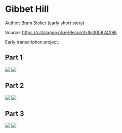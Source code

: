 Gibbet Hill
===========

Author: Bram Stoker (early short story)

Source: https://catalogue.nli.ie/Record/vtls000924296

Early transcription project.

## Part 1

![](scans/col-1-a.png)
![](scans/col-1-b.png)

## Part 2

![](scans/col-2-a.png)
![](scans/col-2-b.png)

## Part 3

![](scans/col-3-a.png)
![](scans/col-3-b.png)
